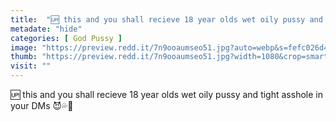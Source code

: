 ```yaml
---
title:  "🆙 this and you shall recieve 18 year olds wet oily pussy and tight asshole in your DMs 😈💦👅"
metadate: "hide"
categories: [ God Pussy ]
image: "https://preview.redd.it/7n9ooaumseo51.jpg?auto=webp&s=fefc026d49b77413e60794700c0ecec59828a458"
thumb: "https://preview.redd.it/7n9ooaumseo51.jpg?width=1080&crop=smart&auto=webp&s=05edb23e1abc822d817895d8e836412b72d9a945"
visit: ""
---
```

🆙 this and you shall recieve 18 year olds wet oily pussy and tight asshole in your DMs 😈💦👅
